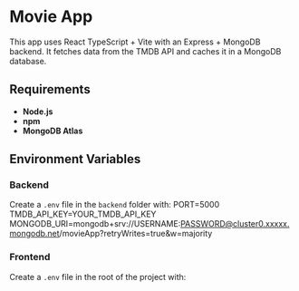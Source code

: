 # Movie App

This app uses React TypeScript + Vite with an Express + MongoDB backend. It fetches data from the TMDB API and caches it in a MongoDB database.

## Requirements

- **Node.js**
- **npm**
- **MongoDB Atlas**

## Environment Variables

### Backend

Create a `.env` file in the `backend` folder with:
PORT=5000 TMDB_API_KEY=YOUR_TMDB_API_KEY MONGODB_URI=mongodb+srv://USERNAME:PASSWORD@cluster0.xxxxx.mongodb.net/movieApp?retryWrites=true&w=majority

### Frontend

Create a `.env` file in the root of the project with:
